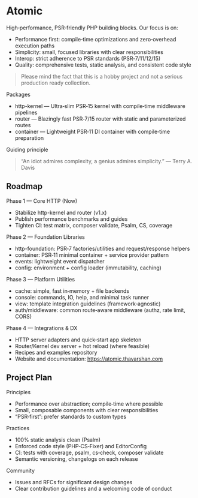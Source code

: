 # Atomic

High‑performance, PSR‑friendly PHP building blocks. Our focus is on:

- Performance first: compile‑time optimizations and zero‑overhead execution paths
- Simplicity: small, focused libraries with clear responsibilities
- Interop: strict adherence to PSR standards (PSR‑7/11/12/15)
- Quality: comprehensive tests, static analysis, and consistent code style

> Please mind the fact that this is a hobby project and not a serious production ready collection.

Packages

- http-kernel — Ultra‑slim PSR‑15 kernel with compile‑time middleware pipelines
- router — Blazingly fast PSR‑7/15 router with static and parameterized routes
- container — Lightweight PSR‑11 DI container with compile‑time preparation

Guiding principle
> “An idiot admires complexity, a genius admires simplicity.” — Terry A. Davis

## Roadmap

Phase 1 — Core HTTP (Now)

- Stabilize http-kernel and router (v1.x)
- Publish performance benchmarks and guides
- Tighten CI: test matrix, composer validate, Psalm, CS, coverage

Phase 2 — Foundation Libraries

- http-foundation: PSR‑7 factories/utilities and request/response helpers
- container: PSR‑11 minimal container + service provider pattern
- events: lightweight event dispatcher
- config: environment + config loader (immutability, caching)

Phase 3 — Platform Utilities

- cache: simple, fast in‑memory + file backends
- console: commands, IO, help, and minimal task runner
- view: template integration guidelines (framework‑agnostic)
- auth/middleware: common route‑aware middleware (authz, rate limit, CORS)

Phase 4 — Integrations & DX

- HTTP server adapters and quick‑start app skeleton
- Router/Kernel dev server + hot reload (where feasible)
- Recipes and examples repository
- Website and documentation: <https://atomic.thavarshan.com>

## Project Plan

Principles

- Performance over abstraction; compile‑time where possible
- Small, composable components with clear responsibilities
- “PSR‑first”: prefer standards to custom types

Practices

- 100% static analysis clean (Psalm)
- Enforced code style (PHP‑CS‑Fixer) and EditorConfig
- CI: tests with coverage, psalm, cs‑check, composer validate
- Semantic versioning, changelogs on each release

Community

- Issues and RFCs for significant design changes
- Clear contribution guidelines and a welcoming code of conduct
